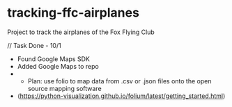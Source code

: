 # tracking-ffc-airplanes
Project to track the airplanes of the Fox Flying Club

// Task Done - 10/1
- Found Google Maps SDK 
- Added Google Maps to repo
- - Plan: use folio to map data from .csv or .json files onto the open source mapping software
- (https://python-visualization.github.io/folium/latest/getting_started.html)
